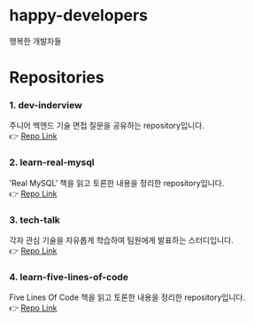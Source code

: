 # happy-developers
행복한 개발자들

# Repositories
### 1. dev-inderview
주니어 백엔드 기술 면접 질문을 공유하는 repository입니다.  
👉 [Repo Link](https://github.com/happy-developers/dev-interview)

### 2. learn-real-mysql
'Real MySQL' 책을 읽고 토론한 내용을 정리한 repository입니다.  
👉 [Repo Link](https://github.com/happy-developers/learn-real-mysql)

### 3. tech-talk
각자 관심 기술을 자유롭게 학습하여 팀원에게 발표하는 스터디입니다.  
👉 [Repo Link](https://github.com/happy-developers/tech-talk)

### 4. learn-five-lines-of-code
Five Lines Of Code 책을 읽고 토론한 내용을 정리한 repository입니다.  
👉 [Repo Link](https://github.com/happy-developers/learn-five-lines-of-code)

